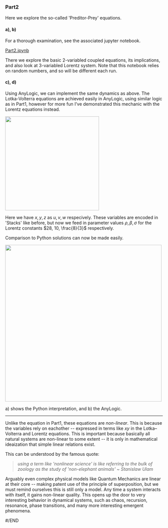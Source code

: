 ### Part2

Here we explore the so-called 'Preditor-Prey' equations.

#### a), b)

For a thorough examination, see the associated jupyter notebook.

[Part2.ipynb](Part2.ipynb)

There we explore the basic 2-variabled coupled equations, its implications, and also look at 3-variabled Lorentz system. Note that this notebook relies on random numbers, and so will be different each run.

#### c), d)

Using AnyLogic, we can implement the same dynamics as above. The  Lotka-Volterra equations are achieved easily in AnyLogic, using similar logic as in Part1, however for more fun I've demonstrated this mechanic with the Lorentz equations instead.

<img src="../images/any2.png" width="300">

Here we have $x, y, z$ as $u, v, w$ respecively. These variables are encoded in 'Stacks' like before, but now we feed in parameter values $\rho, \beta, \sigma$ for the Lorentz constants $28, 10, \frac{8}{3}$ respectively.

Comparison to Python solutions can now be made easily.

<img src="../images/any3.png" width="500">

a) shows the Python interpretation, and b) the AnyLogic.

-------------

Unlike the equation in Part1, these equations are *non-linear*. This is because the variables rely on eachother -- expressed in terms like $xy$ in the Lotka–Volterra and Lorentz equations. This is important because basically all natural systems are non-linear to some extent -- it is only in mathematical ideaization that simple linear relations exist. 

This can be understood by the famous quote:

>*using a term like 'nonlinear science' is like referring to the bulk of zoology as the study of 'non-elephant animals' ~ Stanislaw Ulam*

Arguably even complex physical models like Quantum Mechanics are linear at their core -- making patent use of the principle of superposition, but we must remind ourselves this is still only a model. Any time a system interacts with itself, it gains non-linear quality. This opens up the door to very interesting behavior in dynamical systems, such as chaos, recursion, resonance, phase transitions, and many more interesting emergent phenomena.

#/END
